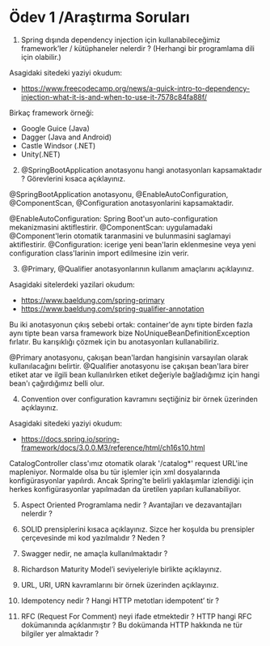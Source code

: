 # Ödev 1 /Araştırma Soruları

1. Spring dışında dependency injection için kullanabileceğimiz framework’ler / kütüphaneler nelerdir ? (Herhangi bir programlama dili için olabilir.)

Asagidaki sitedeki yaziyi okudum:
- https://www.freecodecamp.org/news/a-quick-intro-to-dependency-injection-what-it-is-and-when-to-use-it-7578c84fa88f/

Birkaç framework örneği:
- Google Guice (Java)
- Dagger (Java and Android)
- Castle Windsor (.NET)
- Unity(.NET)

2. @SpringBootApplication anotasyonu hangi anotasyonları kapsamaktadır ? Görevlerini kısaca açıklayınız.



@SpringBootApplication anotasyonu, @EnableAutoConfiguration, @ComponentScan, @Configuration anotasyonlarini
kapsamaktadir.

@EnableAutoConfiguration: Spring Boot'un auto-configuration mekanizmasini aktiflestirir.
@ComponentScan: uygulamadaki @Component'lerin otomatik taranmasini ve bulunmasini saglamayi aktiflestirir.
@Configuration: icerige yeni bean'larin eklenmesine veya yeni configuration class'larinin import edilmesine izin verir.

3. @Primary, @Qualifier anotasyonlarının kullanım amaçlarını açıklayınız.

Asagidaki sitelerdeki yazilari okudum:
- https://www.baeldung.com/spring-primary
- https://www.baeldung.com/spring-qualifier-annotation

Bu iki anotasyonun çıkış sebebi ortak: container'de aynı tipte birden fazla aynı tipte bean varsa
framework bize NoUniqueBeanDefinitionException fırlatır. Bu karışıklığı çözmek için bu anotasyonları
kullanabiliriz.

@Primary anotasyonu, çakışan bean'lardan hangisinin varsayılan olarak kullanılacağını belirtir.
@Qualifier anotasyonu ise çakışan bean'lara birer etiket atar ve 
ilgili bean kullanılırken etiket değeriyle bağladığımız için hangi bean'ı çağırdığımız belli olur.

4. Convention over configuration kavramını seçtiğiniz bir örnek üzerinden açıklayınız.

Asagidaki sitedeki yaziyi okudum:
- https://docs.spring.io/spring-framework/docs/3.0.0.M3/reference/html/ch16s10.html

CatalogController class'ımız otomatik olarak '/catalog*' request URL'ine mapleniyor.
Normalde olsa bu tür işlemler için xml dosyalarında konfigürasyonlar yapılırdı.
Ancak Spring'te belirli yaklaşımlar izlendiği için herkes konfigürasyonlar yapılmadan da
üretilen yapıları kullanabiliyor.

5. Aspect Oriented Programlama nedir ? Avantajları ve dezavantajları nelerdir ?

6. SOLID prensiplerini kısaca açıklayınız. Sizce her koşulda bu prensipler çerçevesinde mi kod yazılmalıdır ? Neden ?

7. Swagger nedir, ne amaçla kullanılmaktadır ?

8. Richardson Maturity Model’i seviyeleriyle birlikte açıklayınız.

9. URL, URI, URN kavramlarını bir örnek üzerinden açıklayınız.

10. Idempotency nedir ? Hangi HTTP metotları idempotent’ tir ?

11. RFC (Request For Comment) neyi ifade etmektedir ? HTTP hangi RFC dokümanında açıklanmıştır ? Bu dokümanda HTTP hakkında ne tür bilgiler yer almaktadır ?
